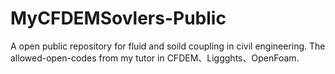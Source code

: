 # MyCFDEMSovlers-Public
A open public repository for fluid and soild coupling in civil engineering. The allowed-open-codes from my tutor in CFDEM、Liggghts、OpenFoam.
